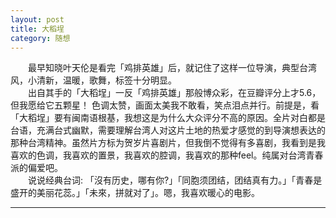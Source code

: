 ```yaml
---
layout: post  
title: 大稻埕  
category: 随想  
---
```

&emsp;&emsp;最早知晓叶天伦是看完「鸡排英雄」后，就记住了这样一位导演，典型台湾风，小清新，温暖，歌舞，标签十分明显。  
&emsp;&emsp;出自其手的「大稻埕」一反「鸡排英雄」那般博众彩，在豆瓣评分上才5.6，但我愿给它五颗星！ 色调太赞，画面太美我不敢看，笑点泪点并行。前提是，看「大稻埕」要有闽南语根基，我想这是为什么大众评分不高的原因。全片对白都是台语，充满台式幽默，需要理解台湾人对这片土地的热爱才感觉的到导演想表达的那种台湾精神。虽然片方标为贺岁片喜剧片，但我倒不觉得有多喜剧，我看到是我喜欢的色调，我喜欢的置景，我喜欢的腔调，我喜欢的那种feel。纯属对台湾青春派的偏爱吧。  
&emsp;&emsp;说说经典台词: 「沒有历史，哪有你?」「同胞须团结，团结真有力。」「青春是盛开的美丽花蕊。」「未來，拼就对了」。嗯，我喜欢暖心的电影。     
- - -
